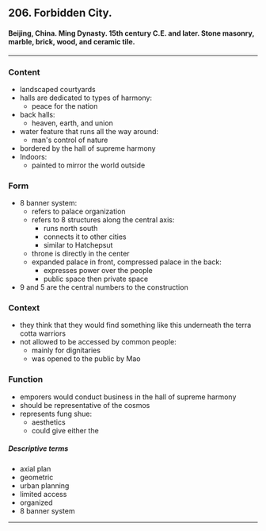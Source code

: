 <!-- order:1 -->
## 206. Forbidden City.

#### Beijing, China. Ming Dynasty. 15th century C.E. and later. Stone masonry, marble, brick, wood, and ceramic tile.

---

### Content
- landscaped courtyards
- halls are dedicated to types of harmony:
  - peace for the nation
- back halls:
  - heaven, earth, and union
- water feature that runs all the way around:
  - man's control of nature
- bordered by the hall of supreme harmony
- Indoors:
  - painted to mirror the world outside

### Form
- 8 banner system:
  - refers to palace organization
  - refers to 8 structures along the central axis:
    - runs north south
    - connects it to other cities
    - similar to Hatchepsut
  - throne is directly in the center
  - expanded palace in front, compressed palace in the back:
    - expresses power over the people
    - public space then private space
- 9 and 5 are the central numbers to the construction

### Context
- they think that they would find something like this underneath the terra cotta warriors
- not allowed to be accessed by common people:
  - mainly for dignitaries
  - was opened to the public by Mao

### Function
- emporers would conduct business in the hall of supreme harmony
- should be representative of the cosmos
- represents fung shue:
  - aesthetics
  - could give either the 

##### Descriptive terms
- axial plan
- geometric
- urban planning
- limited access
- organized
- 8 banner system

---
